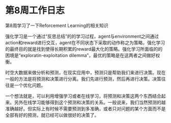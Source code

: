 # 第8周工作日志

第8周学习了一下Reforcement Learning的相关知识

强化学习是一个通过“反思总结”的的学习过程，agent与environment之间通过action和reward进行交互，agent在不同状态下采取的动作称之为策略，强化学习的最终目的就是找到使得长期积累的reward最大化的策略。强化学习所面临的的困境是“exploratin-exploitation dilemma”，最优的策略是在这两者之间做好权衡。

时空大数据来做分析和预测，在现实应用中，预测只是帮助我们来进行决策。现在一般的方法是将预测和决策进行分离。我们先进行预测，然后再进行决策。决策往往是一个优化问题。

一个想法就是，可以利用增强学习或者在线学习，将预测和决策这两个东西结合起来。另外在线学习能够得到这个预测和决策的关系。一般说来，我们当然预测的越准确越好。但实际上有时候不需要预测到多准确，或者只对问题的某个方面而不是全部有好的预测，就已经可以做很好的决策了。
